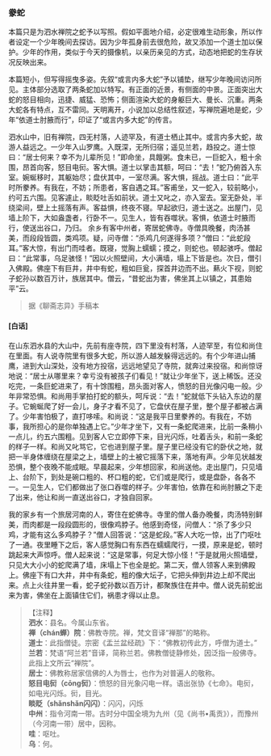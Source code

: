 <script type="text/javascript">
    var head = document.getElementsByTagName('head')[0];
    cssURL = '/public/liao.css';
    linkTag = document.createElement('link');
    linkTag.href = cssURL;
    linkTag.setAttribute('type','text/css');
    linkTag.setAttribute('rel','stylesheet');
    head.appendChild(linkTag);
</script>
### 豢蛇

本篇只是为泗水禅院之蛇予以写照。假如平面地介绍，必定很难生动形象，所以作者设定一个少年晚间去探访。因为少年孤身前去很危险，故又添加一个道士加以保护。少年的作用，类似于今天的摄像机，以亲历亲见的方式，动态地把蛇的生存状况反映出来。

本篇短小，但写得摇曳多姿。先叙“或言内多大蛇”予以铺垫，继写少年晚间访问所见。主体部分选取了两条蛇加以特写。有正面的近景，有侧面的中景。正面突出大蛇的怒目相向，迅捷、威猛、恐怖；侧面渲染大蛇的身躯巨大、曼长、沉重。两条大蛇各有特点，互不雷同。天明离开，小说加以总结性叙述，写禅院遍地是蛇，少年“依道士肘腋而行”，印证了“或言内多大蛇”的传言。

泗水山中，旧有禅院，四无村落，人迹罕及，有道士栖止其中。或言内多大蛇，故游人益远之。一少年入山罗鹰。入既深，无所归宿；遥见兰若，趋投之。道士惊曰：“居士何来？幸不为儿辈所见！”即命坐，具饘粥。食未已，一巨蛇入，粗十余围，昂首向客，怒目电衏。客大惧。道士以掌击其额，呵曰：“去！”蛇乃俯首入东室。婉蜒移时，其躯始尽；盘伏其中，一室尽满。客大惧，摇战。道士曰：“此平时所豢养。有我在，不妨；所患者，客自遇之耳。”客甫坐，又一蛇入，较前略小，约可五六围。见客遽止，睒眨吐舌如前状。道士又叱之，亦入室去。室无卧处，半绕梁间，壁上土摇落有声。客益惧，终夜不寝。早起欲归，道士送之。出屋门，见墙上阶下，大如盎盏者，行卧不一。见生人，皆有吞噬状。客惧，依道士时腋而行，使送出谷口，乃归。
余乡有客中州者，寄居蛇佛寺。寺僧具晚餐，肉汤甚美，而段段皆圆，类鸡项。疑，问寺僧：“杀鸡几何遂得多项？”僧曰：“此蛇段耳。”客大惊，有出门而哇者。既寝，觉胸上蠕蠕；摸之，则蛇也。顿起骇呼。僧起曰：“此常事，乌足骇怪！”因以火照壁间，大小满墙，塌上下皆是也。次日，僧引入佛殿。佛座下有巨井，井中有蛇，粗如巨瓮，探首井边而不出。爇火下视，则蛇子蛇孙以数百万计，族居其中。僧云，“昔蛇出为害，佛坐其上以镇之，其患始平”云。

</section>

> 据《聊斋志异》手稿本

#### [白话]
<aside>

在山东泗水县的大山中，先前有座寺院，四下里没有村落，人迹罕至，有位和尚住在里面。有人说寺院里有很多大蛇，所以游人越发躲得远远的。有个少年进山捕鹰，进到大山深处，没有地方投宿，远远地望见了寺院，就奔过来投宿。和尚惊讶地说：“居士从哪里来？幸亏没有被孩子们看见！”就让少年坐下，送上稀饭。还没吃完，一条巨蛇进来了，有十馀围粗，昂头面对客人，愤怒的目光像闪电一般。少年非常恐惧。和尚用手掌拍打蛇的额头，呵斥说：“去！”蛇就低下头钻入东边的屋子。它蜿蜒爬了好一会儿，身子才看不见了，它盘伏在屋子里，整个屋子都被占满了。少年害怕极了，直打哆嗦。和尚说：“这是我平日里豢养的。有我在，不妨事，我所担心的是你单独遇上它。”少年才坐下，又有一条蛇爬进来，比前一条稍小一点儿，约五六围粗。见到客人它立即停下来，目光闪烁，吐着舌头，和前一条蛇的样子一样。和尚又叱骂它，它也进到屋子里。屋子里已经没有它的卧伏之地，就把一半身体缠绕在屋梁之上，墙壁上的土被它摇落下来，落地有声。少年见状越发恐惧，整个夜晚不能成眠。早晨起来，少年想回家，和尚送他。走出屋门，只见墙上、台阶下，到处是碗口粗的、杯口粗的蛇，它们或是爬行，或是盘卧，各各不一。一见生人，它们都做出了张口吞噬的样子。少年害怕，依靠在和尚肘腋之下走了出来，他让和尚一直送出谷口，才独自回家。

我的家乡有一个旅居河南的人，寄住在蛇佛寺。寺里的僧人备办晚餐，肉汤特别鲜美，而肉都是一段段圆形的，很像鸡脖子。他感到奇怪，问僧人：“杀了多少只鸡，才能有这么多鸡脖子？”僧人回答说：“这是蛇段。”客人大吃一惊，出了门呕吐了一通。夜里睡下之后，客人感觉胸口有东西在蠕蠕爬行，一摸，原来是蛇，顿时跳起来大声惊呼。僧人起来说：“这是常事，何足大惊小怪！”于是就用火照墙壁，只见大大小小的蛇爬满了墙，床塌上下也全是蛇。第二天，僧人领客人来到佛殿上。佛座下有口大井，井中有条蛇，粗的像大坛子，它把头伸到井边上却不爬出来。点上火往井里一看，蛇子蛇孙数以百万计，都聚族住在井中。僧人说先前蛇出来为害，佛坐在上面镇住它们，祸患才得以止息。

</aside>

> 【注释】  
<b>泗水</b>：县名。今属山东省。  
<b>禅（chán蝉）院</b>：佛教寺院。禅，梵文音译“禅那”的略称。  
<b>道士</b>：此指僧徒。宗密《盂兰盆经疏》下：“佛教初传此方，呼僧为道士。”  
<b>兰若</b>：梵语“阿兰若”音译，简称兰若。佛教僧徒静修处，因泛指一般佛寺。此指上文所云“禅院”。  
<b>居士</b>：佛教称居家信佛的人为唇士，也作为对普遍人的敬称。  
<b>怒目电衏（cōng衏）</b>：愤怒的目光象闪电一样。语出张协《七命》。电衏，如电光闪烁。衏，目光。  
<b>睒眨（shǎnshǎn闪闪）</b>：闪闪，闪烁  
<b>中州</b>：指令河南一带。古时分中国全境为九州（见《尚书•禹贡》），而豫州（今河南一带）居中，因称。  
<b>哇</b>：呕吐。  
<b>乌</b>：何。  
